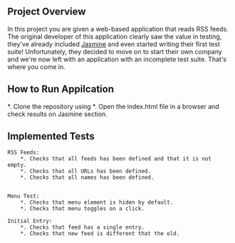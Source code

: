 ## Project Overview
In this project you are given a web-based application that reads RSS feeds. The original developer of this application clearly saw the value in testing, they've already included [Jasmine](http://jasmine.github.io/) and even started writing their first test suite! Unfortunately, they decided to move on to start their own company and we're now left with an application with an incomplete test suite. That's where you come in.


## How to Run Appilcation
*. Clone the repository using 
*. Open the index.html file in a browser and check results on Jasmine section.


## Implemented Tests

    RSS Feeds:
        *. Checks that all feeds has been defined and that it is not empty.
        *. Checks that all URLs has been defined.
        *. Checks that all names has been defined.

    
    Menu Test:
        *. Checks that menu element is hiden by default.
        *. Checks that menu toggles on a click.
    
    Initial Entry:
        *. Checks that feed has a single entry.
        *. Checks that new feed is different that the old.






    
